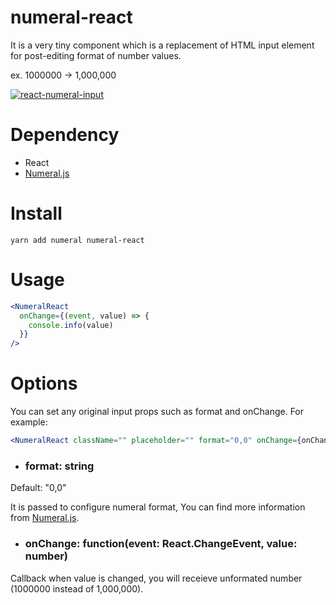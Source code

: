 # numeral-react

It is a very tiny component which is a replacement of HTML input element for post-editing format of number values.

ex. 1000000 -> 1,000,000

[![react-numeral-input](http://i.imgur.com/7eUVb7z.gif)](http://i.imgur.com/7eUVb7z.gif)

# Dependency

- React
- [Numeral.js](http://numeraljs.com/)

# Install

```shell
yarn add numeral numeral-react
```

# Usage

```jsx
<NumeralReact
  onChange={(event, value) => {
    console.info(value)
  }}
/>
```

# Options

You can set any original input props such as format and onChange. For example:

```jsx
<NumeralReact className="" placeholder="" format="0,0" onChange={onChange} />
```

- ### format: string

Default: "0,0"

It is passed to configure numeral format, You can find more information from [Numeral.js](http://numeraljs.com/).

- ### onChange: function(event: React.ChangeEvent<HTMLInputElement>, value: number)

Callback when value is changed, you will receieve unformated number (1000000 instead of 1,000,000).
